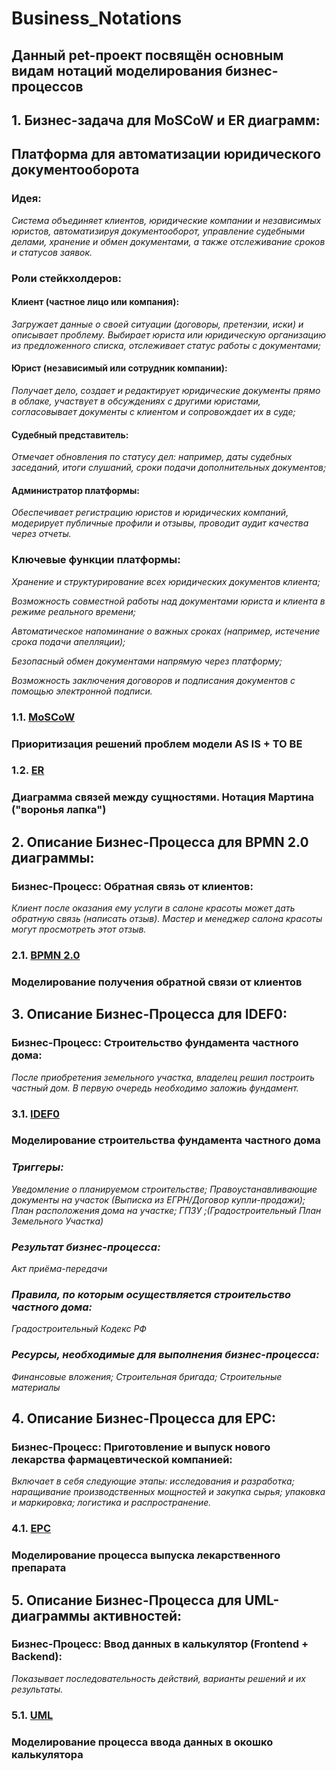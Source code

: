 # Business_Notations
## Данный pet-проект посвящён основным видам нотаций моделирования бизнес-процессов

## 1. Бизнес-задача для MoSCoW и ER диаграмм:
## Платформа для автоматизации юридического документооборота

### Идея:
*Система объединяет клиентов, юридические компании и независимых юристов, автоматизируя документооборот, управление судебными делами, хранение и обмен документами, а также отслеживание сроков и статусов заявок.*

### Роли стейкхолдеров:

#### Клиент (частное лицо или компания): 
*Загружает данные о своей ситуации (договоры, претензии, иски) и описывает проблему. Выбирает юриста или юридическую организацию из предложенного списка, отслеживает статус работы с документами;*

#### Юрист (независимый или сотрудник компании): 
*Получает дело, создает и редактирует юридические документы прямо в облаке, участвует в обсуждениях с другими юристами, согласовывает документы с клиентом и сопровождает их в суде;*

#### Судебный представитель: 
*Отмечает обновления по статусу дел: например, даты судебных заседаний, итоги слушаний, сроки подачи дополнительных документов;*

#### Администратор платформы: 
*Обеспечивает регистрацию юристов и юридических компаний, модерирует публичные профили и отзывы, проводит аудит качества через отчеты.*

### Ключевые функции платформы:

*Хранение и структурирование всех юридических документов клиента;*

*Возможность совместной работы над документами юриста и клиента в режиме реального времени;*

*Автоматическое напоминание о важных сроках (например, истечение срока подачи апелляции);*

*Безопасный обмен документами напрямую через платформу;*

*Возможность заключения договоров и подписания документов с помощью электронной подписи.*

### 1.1. [MoSCoW](https://github.com/VlaStitle1998/Business_Notations/blob/main/MoSCoW.png)
### Приоритизация решений проблем модели AS IS + TO BE

### 1.2. [ER](https://github.com/VlaStitle1998/Business_Notations/blob/main/ER.png)
### Диаграмма связей между сущностями. Нотация Мартина ("воронья лапка")

## 2. Описание Бизнес-Процесса для BPMN 2.0 диаграммы:

### Бизнес-Процесс: Обратная связь от клиентов:
*Клиент после оказания ему услуги в салоне красоты может дать обратную связь (написать отзыв). Мастер и менеджер салона красоты могут просмотреть этот отзыв.*

### 2.1. [BPMN 2.0](https://github.com/VlaStitle1998/Business_Notations/blob/main/BPMN%202.0.png)
### Моделирование получения обратной связи от клиентов

## 3. Описание Бизнес-Процесса для IDEF0:
### Бизнес-Процесс: Строительство фундамента частного дома:
*После приобретения земельного участка, владелец решил построить частный дом. В первую очередь необходимо заложиь фундамент.*

### 3.1. [IDEF0](https://github.com/VlaStitle1998/Business_Notations/blob/main/IDEF0.png)
### Моделирование строительства фундамента частного дома
### *Триггеры:* 

*Уведомление о планируемом строительстве; Правоустанавливающие документы на участок (Выписка из ЕГРН/Договор купли-продажи); План расположения дома на участке; ГПЗУ ;(Градостроительный План Земельного Участка)*

### *Результат бизнес-процесса:*

*Акт приёма-передачи*

### *Правила, по которым осуществляется строительство частного дома:*

*Градостроительный Кодекс РФ*

### *Ресурсы, необходимые для выполнения бизнес-процесса:*

*Финансовые вложения; Строительная бригада; Строительные материалы*

## 4. Описание Бизнес-Процесса для EPC:
### Бизнес-Процесс: Приготовление и выпуск нового лекарства фармацевтической компанией:
*Включает в себя следующие этапы: исследования и разработка; наращивание производственных мощностей и закупка сырья; упаковка и маркировка; логистика и распространение.*

### 4.1. [EPC](https://github.com/VlaStitle1998/Business_Notations/blob/main/EPC.png)
### Моделирование процесса выпуска лекарственного препарата

## 5. Описание Бизнес-Процесса для UML-диаграммы активностей:
### Бизнес-Процесс: Ввод данных в калькулятор (Frontend + Backend):
*Показывает последовательность действий, варианты решений и их результаты.*

### 5.1. [UML](https://github.com/VlaStitle1998/Business_Notations/blob/main/UML.png)
### Моделирование процесса ввода данных в окошко калькулятора
